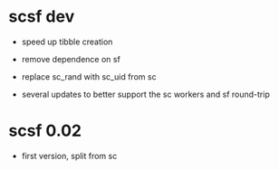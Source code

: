 # scsf dev

* speed up tibble creation

* remove dependence on sf

* replace sc_rand with sc_uid from sc

* several updates to better support the sc workers and sf round-trip

# scsf 0.02

* first version, split from sc

